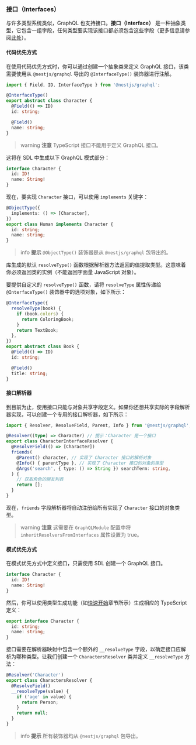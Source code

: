 ### 接口（Interfaces）

与许多类型系统类似，GraphQL 也支持接口。**接口（Interface）** 是一种抽象类型，它包含一组字段，任何类型要实现该接口都必须包含这些字段（更多信息请参阅[此处](https://graphql.org/learn/schema/#interfaces)）。

#### 代码优先方式

在使用代码优先方式时，你可以通过创建一个抽象类来定义 GraphQL 接口，该类需要使用从 `@nestjs/graphql` 导出的 `@InterfaceType()` 装饰器进行注解。

```typescript
import { Field, ID, InterfaceType } from '@nestjs/graphql';

@InterfaceType()
export abstract class Character {
  @Field(() => ID)
  id: string;

  @Field()
  name: string;
}
```

> warning **注意** TypeScript 接口不能用于定义 GraphQL 接口。

这将在 SDL 中生成以下 GraphQL 模式部分：

```graphql
interface Character {
  id: ID!
  name: String!
}
```

现在，要实现 `Character` 接口，可以使用 `implements` 关键字：

```typescript
@ObjectType({
  implements: () => [Character],
})
export class Human implements Character {
  id: string;
  name: string;
}
```

> info **提示** `@ObjectType()` 装饰器是从 `@nestjs/graphql` 包导出的。

库生成的默认 `resolveType()` 函数根据解析器方法返回的值提取类型。这意味着你必须返回类的实例（不能返回字面量 JavaScript 对象）。

要提供自定义的 `resolveType()` 函数，请将 `resolveType` 属性传递给 `@InterfaceType()` 装饰器中的选项对象，如下所示：

```typescript
@InterfaceType({
  resolveType(book) {
    if (book.colors) {
      return ColoringBook;
    }
    return TextBook;
  },
})
export abstract class Book {
  @Field(() => ID)
  id: string;

  @Field()
  title: string;
}
```

#### 接口解析器

到目前为止，使用接口只能与对象共享字段定义。如果你还想共享实际的字段解析器实现，可以创建一个专用的接口解析器，如下所示：

```typescript
import { Resolver, ResolveField, Parent, Info } from '@nestjs/graphql';

@Resolver((type) => Character) // 提示：Character 是一个接口
export class CharacterInterfaceResolver {
  @ResolveField(() => [Character])
  friends(
    @Parent() character, // 实现了 Character 接口的解析对象
    @Info() { parentType }, // 实现了 Character 接口的对象的类型
    @Args('search', { type: () => String }) searchTerm: string,
  ) {
    // 获取角色的朋友列表
    return [];
  }
}
```

现在，`friends` 字段解析器将自动注册给所有实现了 `Character` 接口的对象类型。

> warning **注意** 这需要在 `GraphQLModule` 配置中将 `inheritResolversFromInterfaces` 属性设置为 true。

#### 模式优先方式

在模式优先方式中定义接口，只需使用 SDL 创建一个 GraphQL 接口。

```graphql
interface Character {
  id: ID!
  name: String!
}
```

然后，你可以使用类型生成功能（如[快速开始](/graphql/quick-start)章节所示）生成相应的 TypeScript 定义：

```typescript
export interface Character {
  id: string;
  name: string;
}
```

接口需要在解析器映射中包含一个额外的 `__resolveType` 字段，以确定接口应解析为哪种类型。让我们创建一个 `CharactersResolver` 类并定义 `__resolveType` 方法：

```typescript
@Resolver('Character')
export class CharactersResolver {
  @ResolveField()
  __resolveType(value) {
    if ('age' in value) {
      return Person;
    }
    return null;
  }
}
```

> info **提示** 所有装饰器均从 `@nestjs/graphql` 包导出。